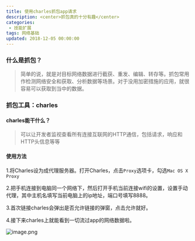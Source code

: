 ```yaml
---
title: 使用charles抓包app请求
description: <center>抓包真的十分有趣</center>
categories:
 - 技能扩展
tags: 网络基础
updated: 2018-12-05 00:00:00
---
```


### 什么是抓包？

> 简单的说，就是对目标网络数据进行截获、重发、编辑、转存等。抓包常用作检测网络安全和获取、分析数据等场景。对于没用加密措施的应用，就很容易可以获取到当中的数据。

### 抓包工具：charles

#### charles能干什么？

> 可以让开发者监视查看所有连接互联网的HTTP通信，包括请求，响应和HTTP头信息等等

#### 使用方法

1.将Charles设为成代理服务器。打开Charles，点击`Proxy`选项卡，勾选`Mac OS X Proxy`

2.把手机连接到电脑同一个网络下，然后打开手机当前连接wifi的设置，设置手动代理，其中主机名填写当前电脑上的ip地址，端口号填写8888。

3.首次链接charles会弹出是否允许链接的弹窗，点击允许就好。

4.接下来charles上就能看到一切流过app的网络数据啦。

![image.png](http://lc-lf8Y5Iic.cn-n1.lcfile.com/0c90438ced7c390b449e/%E4%BD%BF%E7%94%A8charles%E6%8A%93%E5%8C%85app%E8%AF%B7%E6%B1%821.png)